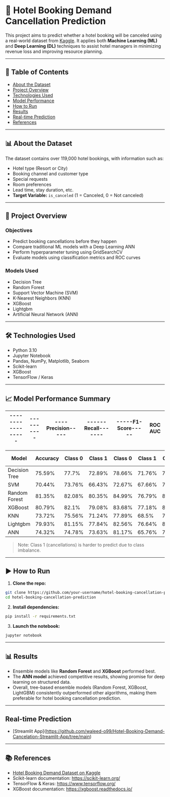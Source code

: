 
# 🏨 Hotel Booking Demand Cancellation Prediction

This project aims to predict whether a hotel booking will be canceled using a real-world dataset from [Kaggle](https://www.kaggle.com/datasets/jessemostipak/hotel-booking-demand). It applies both **Machine Learning (ML)** and **Deep Learning (DL)** techniques to assist hotel managers in minimizing revenue loss and improving resource planning.

---

## 📂 Table of Contents

- [About the Dataset](#-About-the-Dataset)
- [Project Overview](#🚀-Project-Overview)
- [Technologies Used](#🛠-Technologies-Used)
- [Model Performance](#📈-Model-Performance-Summary)
- [How to Run](#▶️-How-to-Run)
- [Results](#📊-Results)
- [Real-time Prediction](#Real-time-Prediction)
- [References](#📚-References)

---

## 📊 About the Dataset

The dataset contains over 119,000 hotel bookings, with information such as:

- Hotel type (Resort or City)
- Booking channel and customer type
- Special requests
- Room preferences
- Lead time, stay duration, etc.
- **Target Variable:** `is_canceled` (1 = Canceled, 0 = Not canceled)

---

## 🚀 Project Overview

### Objectives

- Predict booking cancellations before they happen
- Compare traditional ML models with a Deep Learning ANN
- Perform hyperparameter tuning using GridSearchCV
- Evaluate models using classification metrics and ROC curves

### Models Used

- Decision Tree
- Random Forest
- Support Vector Machine (SVM)
- K-Nearest Neighbors (KNN)
- XGBoost
- Lightgbm
- Artificial Neural Network (ANN)

---

## 🛠 Technologies Used

- Python 3.10
- Jupyter Notebook
- Pandas, NumPy, Matplotlib, Seaborn
- Scikit-learn
- XGBoost
- TensorFlow / Keras

---

## 📈 Model Performance Summary
                             
|-----------------|----------|----Precision-----|------Recall-------|-----F1-Score-----| ROC AUC|
|-----------------|----------|------------------|-------------------|------------------|--------|

|Model        | Accuracy | Class 0 | Class 1 | Class 0 | Class 1 | Class 0 | Class 1 | ROC AUC |
|-------------|----------|---------|---------|---------|---------|---------|---------|---------|
|Decision Tree| 75.59%   |  77.7%  |  72.89% |  78.66% |  71.76% |  78.17% |  72.32% |   83%   |
|SVM          | 70.44%   |  73.76% |  66.43% |  72.67% |  67.66% |  73.21% |  67.04% |    -    |
|Random Forest| 81.35%   |  82.08% |  80.35% |  84.99% |  76.79% |  83.51% |  78.53% |   90%   |
|XGBoost      | 80.79%   |  82.1%  |  79.08% |  83.68% |  77.18% |  82.88% |  78.12% |   89%   |
|KNN          | 73.72%   |  75.56% |  71.24% |  77.89% |  68.5%  |  76.71% |  69.84% |   83%   |
|Lightgbm     | 79.93%   |  81.15% |  77.84% |  82.56% |  76.64% |  82.05% |  77.24% |   88%   |
|ANN          | 74.32%   |  74.78% |  73.63% |  81.17% |  65.76% |  77.84% |  69.47% |   89%   |


> Note: Class 1 (cancellations) is harder to predict due to class imbalance.

---

## ▶️ How to Run

1. **Clone the repo:**

```bash
git clone https://github.com/your-username/hotel-booking-cancellation-prediction.git
cd hotel-booking-cancellation-prediction
```

2. **Install dependencies:**

```bash
pip install -r requirements.txt
```

3. **Launch the notebook:**

```bash
jupyter notebook
```

---

## 📊 Results

- Ensemble models like **Random Forest** and **XGBoost** performed best.
- The **ANN model** achieved competitive results, showing promise for deep learning on structured data.
- Overall, tree-based ensemble models (Random Forest, XGBoost, LightGBM) consistently
outperformed other algorithms, making them preferable for hotel booking cancellation
prediction.
---

## Real-time Prediction

- [Streamlit App]{https://github.com/waleed-o99/Hotel-Booking-Demand-Cancelation-Streamlit-App/tree/main)

---

## 📚 References

- [Hotel Booking Demand Dataset on Kaggle](https://www.kaggle.com/datasets/jessemostipak/hotel-booking-demand)
- Scikit-learn documentation: https://scikit-learn.org/
- TensorFlow & Keras: https://www.tensorflow.org/
- XGBoost documentation: https://xgboost.readthedocs.io/
